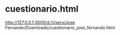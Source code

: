 # cuestionario.html
http://127.0.0.1:3000/d:/Users/Jose Fernando/Downloads/cuestionario_jose_fernando.html
